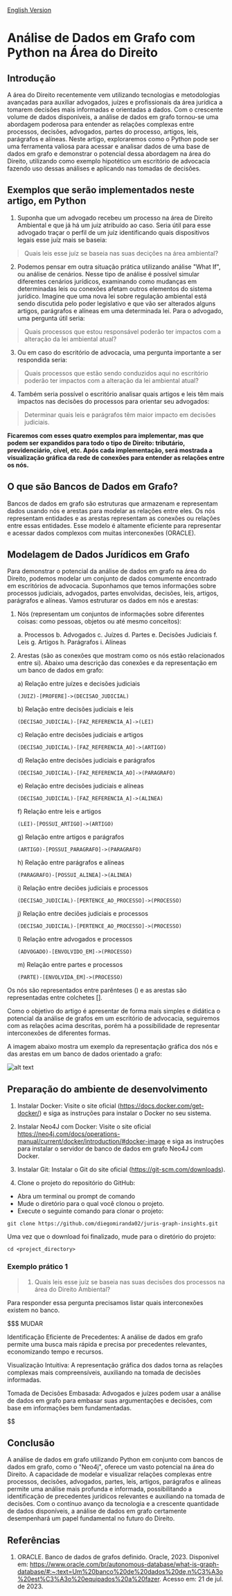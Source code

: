 [English Version](https://github.com/diegomiranda02/juris-graph-insights/blob/main/README.md)

# Análise de Dados em Grafo com Python na Área do Direito

## Introdução

A área do Direito recentemente vem utilizando tecnologias e metodologias avançadas para auxiliar advogados, juízes e profissionais da área jurídica a tomarem decisões mais informadas e orientadas a dados. Com o crescente volume de dados disponíveis, a análise de dados em grafo tornou-se uma abordagem poderosa para entender as relações complexas entre processos, decisões, advogados, partes do processo, artigos, leis, parágrafos e alíneas. Neste artigo, exploraremos como o Python pode ser uma ferramenta valiosa para acessar e analisar dados de uma base de dados em grafo e demonstrar o potencial dessa abordagem na área do Direito, utilizando como exemplo hipotético um escritório de advocacia fazendo uso dessas análises e aplicando nas tomadas de decisões.

## Exemplos que serão implementados neste artigo, em Python

1. Suponha que um advogado recebeu um processo na área de Direito Ambiental e que já há um juiz atribuído ao caso. Seria útil para esse advogado traçar o perfil de um juíz identificando quais dispositivos legais esse juíz mais se baseia:

> Quais leis esse juíz se baseia nas suas decições na área ambiental?

2. Podemos pensar em outra situação prática utilizando análise "What If", ou análise de cenários. Nesse tipo de análise é possível simular diferentes cenários jurídicos, examinando como mudanças em determinadas leis ou conexões afetam outros elementos do sistema jurídico. Imagine que uma nova lei sobre regulação ambiental está sendo discutida pelo poder legislativo e que vão ser alterados alguns artigos, parágrafos e alíneas em uma determinada lei. Para o advogado, uma pergunta útil seria:

> Quais processos que estou responsável poderão ter impactos com a alteração da lei ambiental atual?

3. Ou em caso do escritório de advocacia, uma pergunta importante a ser respondida seria:

> Quais processos que estão sendo conduzidos aqui no escritório poderão ter impactos com a alteração da lei ambiental atual?

4. Também seria possível o escritório analisar quais artigos e leis têm mais impactos nas decisões do processos para orientar seu advogados:

> Determinar quais leis e parágrafos têm maior impacto em decisões judiciais.

**Ficaremos com esses quatro exemplos para implementar, mas que podem ser expandidos para todo o tipo de Direito: tributário, previdenciário, cível, etc. Após cada implementação, será mostrada a visualização gráfica da rede de conexões para entender as relações entre os nós.**


## O que são Bancos de Dados em Grafo?

Bancos de dados em grafo são estruturas que armazenam e representam dados usando nós e arestas para modelar as relações entre eles. Os nós representam entidades e as arestas representam as conexões ou relações entre essas entidades. Esse modelo é altamente eficiente para representar e acessar dados complexos com muitas interconexões (ORACLE).


## Modelagem de Dados Jurídicos em Grafo

Para demonstrar o potencial da análise de dados em grafo na área do Direito, podemos modelar um conjunto de dados comumente encontrado em escritórios de advocacia. Suponhamos que temos informações sobre processos judiciais, advogados, partes envolvidas, decisões, leis, artigos, parágrafos e alíneas. Vamos estruturar os dados em nós e arestas:

1. Nós (representam um conjuntos de informações sobre diferentes coisas: como pessoas, objetos ou até mesmo conceitos):

    a. Processos
    b. Advogados
    c. Juízes
    d. Partes
    e. Decisões Judiciais
    f. Leis
    g. Artigos
    h. Parágrafos
    i. Alíneas

2. Arestas (são as conexões que mostram como os nós estão relacionados entre si). Abaixo uma descrição das conexões e da representação em um banco de dados em grafo:

    a) Relação entre juízes e decisões judiciais
    ```
    (JUIZ)-[PROFERE]->(DECISAO_JUDICIAL)
    ```

    b) Relação entre decisões judiciais e leis
    ```
    (DECISAO_JUDICIAL)-[FAZ_REFERENCIA_A]->(LEI)
    ```

    c) Relação entre decisões judiciais e artigos
    ```
    (DECISAO_JUDICIAL)-[FAZ_REFERENCIA_AO]->(ARTIGO)
    ```

    d) Relação entre decisões judiciais e parágrafos
    ```
    (DECISAO_JUDICIAL)-[FAZ_REFERENCIA_AO]->(PARAGRAFO)
    ```

    e) Relação entre decisões judiciais e alíneas
    ```
    (DECISAO_JUDICIAL)-[FAZ_REFERENCIA_A]->(ALINEA)
    ```

    f) Relação entre leis e artigos
    ```
    (LEI)-[POSSUI_ARTIGO]->(ARTIGO)
    ```

    g) Relação entre artigos e parágrafos
    ```
    (ARTIGO)-[POSSUI_PARAGRAFO]->(PARAGRAFO)
    ```

    h) Relação entre parágrafos e alíneas
    ```
    (PARAGRAFO)-[POSSUI_ALINEA]->(ALINEA)
    ```

    i) Relação entre deciões judiciais e processos
    ```
    (DECISAO_JUDICIAL)-[PERTENCE_AO_PROCESSO]->(PROCESSO)
    ```

    j) Relação entre deciões judiciais e processos
    ```
    (DECISAO_JUDICIAL)-[PERTENCE_AO_PROCESSO]->(PROCESSO)
    ```
    l) Relação entre advogados e processos
    ```
    (ADVOGADO)-[ENVOLVIDO_EM]->(PROCESSO)
    ```

    m) Relação entre partes e processos
    ```
    (PARTE)-[ENVOLVIDA_EM]->(PROCESSO)
    ```

Os nós são representados entre parênteses () e as arestas são representadas entre colchetes [].

Como o objetivo do artigo é apresentar de forma mais simples e didática o potencial da análise de grafos em um escritório de advocacia, seguiremos com as relações acima descritas, porém há a possibilidade de representar interconexões de diferentes formas.

A imagem abaixo mostra um exemplo da representação gráfica dos nós e das arestas em um banco de dados orientado a grafo:

![alt text](https://github.com/diegomiranda02/juris-graph-insights/blob/main/images/graph_visualization_example.png?raw=true)


## Preparação do ambiente de desenvolvimento

1. Instalar Docker: Visite o site oficial (https://docs.docker.com/get-docker/) e siga as instruções para instalar o Docker no seu sistema.

2. Instalar Neo4J com Docker: Visite o site oficial https://neo4j.com/docs/operations-manual/current/docker/introduction/#docker-image e siga as instruções para instalar o servidor de banco de dados em grafo Neo4J com Docker.

3. Instalar Git: Instalar o Git do site oficial (https://git-scm.com/downloads).

4. Clone o projeto do repositório do GitHub:

- Abra um terminal ou prompt de comando
- Mude o diretório para o qual você clonou o projeto.
- Execute o seguinte comando para clonar o projeto:

``` 
git clone https://github.com/diegomiranda02/juris-graph-insights.git
```
Uma vez que o download foi finalizado, mude para o diretório do projeto:

```
cd <project_directory>
```

### Exemplo prático 1

> 1. Quais leis esse juíz se baseia nas suas decisões dos processos na área do Direito Ambiental?

Para responder essa pergunta precisamos listar quais interconexões existem no banco. 

$$$$$$$$$$$$$$$$$$$ MUDAR 

Identificação Eficiente de Precedentes: A análise de dados em grafo permite uma busca mais rápida e precisa por precedentes relevantes, economizando tempo e recursos.

Visualização Intuitiva: A representação gráfica dos dados torna as relações complexas mais compreensíveis, auxiliando na tomada de decisões informadas.



Tomada de Decisões Embasada: Advogados e juízes podem usar a análise de dados em grafo para embasar suas argumentações e decisões, com base em informações bem fundamentadas.

$$$$$$$$$$$$$$$$$$$$$$$$$$

## Conclusão

A análise de dados em grafo utilizando Python em conjunto com bancos de dados em grafo, como o "Neo4j", oferece um vasto potencial na área do Direito. A capacidade de modelar e visualizar relações complexas entre processos, decisões, advogados, partes, leis, artigos, parágrafos e alíneas permite uma análise mais profunda e informada, possibilitando a identificação de precedentes jurídicos relevantes e auxiliando na tomada de decisões. Com o contínuo avanço da tecnologia e a crescente quantidade de dados disponíveis, a análise de dados em grafo certamente desempenhará um papel fundamental no futuro do Direito.

## Referências

1. ORACLE. Banco de dados de grafos definido. Oracle, 2023. Disponível em: <https://www.oracle.com/br/autonomous-database/what-is-graph-database/#:~:text=Um%20banco%20de%20dados%20de,n%C3%A3o%20est%C3%A3o%20equipados%20a%20fazer>. Acesso em: 21 de jul. de 2023.


